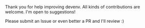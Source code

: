 Thank you for help improving devenv. All kinds of contributions are welcome. I'm open to suggestions!

Please submit an Issue or even better a PR and I'll review :)
